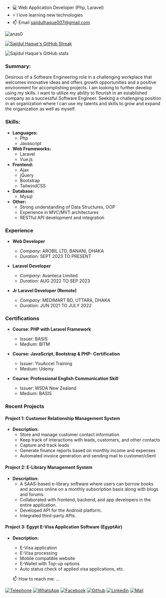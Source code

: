 - 💻 Web Application Developer (Php, Laravel)
- ⚡ I love learning new technologies 
- 📫 Email sajidulhaque007@gmail.com
<p align="left"> <img src="https://komarev.com/ghpvc/?username=sajidulhaque007&label=Profile%20views&color=E4405F&style=flat" alt="anas0" /> </p>

[![Sajidul Haque's GitHub Streak](https://github-readme-streak-stats.herokuapp.com/?user=sajidulhaque007&theme=vue)](https://git.io/streak-stats)

![Sajidul Haque's GitHub stats](https://github-readme-stats.vercel.app/api?username=sajidulhaque007&show_icons=true&theme=vue)



### Summary:
Desirous of a Software Engineering role in a challenging  workplace that welcomes innovative ideas and offers growth opportunities and a positive environment for accomplishing projects. I am looking to further develop using my skills. I want to utilize my ability to flourish in an established company as a successful Software Engineer. Seeking a challenging position in an organization where I can use my talents and skills to grow and expand the organization as well as myself. 

### Skills:
- **Languages:**
  - Php
  - Javascript
- **Web Frameworks:**
  - Laravel
  - Vue.js
- **Frontend:**
  - Ajax
  - jQuery
  - Bootstrap
  - TailwindCSS
- **Database:**
  - Mysql
- **Other:**
  - Strong understanding of Data Structures, OOP
  - Experience in MVC/MVT architectures
  - RESTful API development and integration

### Experience
- **Web Developer**
   - *Company:* AROBIL LTD, BANANI, DHAKA
   - *Duration:* SEPT 2023 TO PRESENT
     
- **Laravel Developer**
   - *Company:* Avanteca Limited
   - *Duration:* AUG 2022 TO SEP 2023 

- **Jr Laravel Developer (Remote)**
   - *Company:* MEDIMART BD, UTTARA, DHAKA
   - *Duration:* JUN 2021 TO JULY 2022

### Certifications
- **Course: PHP with Laravel Framework**
   - Issuer: BASIS
   - Medium: BITM

- **Course: JavaScript, Bootstrap & PHP- Certification**
   - Issuer: YouAccel Training
   - Medium: Udemy

- **Course: Professional English Communication Skill**
   - Issuer: WSDA New Zealand
   - Medium: BASIS

### Recent Projects
#### Project 1: Customer Relationship Management System
- **Description:**
  - Store and manage customer contact information
  - Keep track of interactions with leads, customers, and other contacts
  - Capture and track leads
  - Generate finance reports based on monthly income and expenses
  - Automated invoice generation and sending mail to customer/client

#### Project 2: E-Library Management System
- **Description:**
  - A SAAS-based e-library software where users can borrow books and access online on a monthly subscription basis along with blogs and forums.
  - Collaborated with frontend, backend, and app developers in the entire application.
  - Developed API for the Android platform.
  - Integrated third-party APIs.

#### Project 3: Egypt E-Visa Application Software (EgyptAir)
- **Description:**
  - E-Visa application
  - E-Visa processing
  - Mobile compatible website
  - E-Wallet with Top-up options
  - Auto status check of applied visa applications, etc.

  📫 How to reach me: ...
  
[![Telephone](https://img.shields.io/badge/Telephone-007BFF?style=for-the-badge&logo=telephone&logoColor=white)](tel:+8801634174881)
[![WhatsApp](https://img.shields.io/badge/WhatsApp-4AC959?style=for-the-badge&logo=whatsapp&logoColor=white)](https://wa.me/8801634174881)
[![Facebook](https://img.shields.io/badge/Facebook-1877F2?style=for-the-badge&logo=facebook&logoColor=white)](https://www.facebook.com/sajidulhaque007/)
[![Github](https://img.shields.io/badge/GitHub-100000?style=for-the-badge&logo=github&logoColor=white)](https://github.com/sajidulhaque007)
[![Linkedin](https://img.shields.io/badge/LinkedIn-0077B5?style=for-the-badge&logo=linkedin&logoColor=white)](https://www.linkedin.com/in/sajidulhaque007/)
[![Mail](https://img.shields.io/badge/Gmail-D14836?style=for-the-badge&logo=gmail&logoColor=white)](mailto:sajidulhaque007@gmail.com)


<!--
**sajidulhaque007/sajidulhaque007** is a ✨ _special_ ✨ repository because its `README.md` (this file) appears on your GitHub profile.

Here are some ideas to get you started:

- 🔭 I’m currently working on ...
- 🌱 I’m currently learning ...
- 👯 I’m looking to collaborate on ...
- 🤔 I’m looking for help with ...
- 💬 Ask me about ...
- 📫 How to reach me: ...
- 😄 Pronouns: ...
- ⚡ Fun fact: ...
-->
